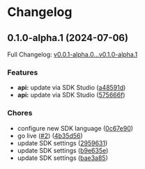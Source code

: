 # Changelog

## 0.1.0-alpha.1 (2024-07-06)

Full Changelog: [v0.0.1-alpha.0...v0.1.0-alpha.1](https://github.com/velocitybolt/marly-ai-sdk/compare/v0.0.1-alpha.0...v0.1.0-alpha.1)

### Features

* **api:** update via SDK Studio ([a48591d](https://github.com/velocitybolt/marly-ai-sdk/commit/a48591dcc30e782e264ae61235c4cac7002e0473))
* **api:** update via SDK Studio ([575666f](https://github.com/velocitybolt/marly-ai-sdk/commit/575666f33c11552ccc5aa01fd63cfeb2596ac47f))


### Chores

* configure new SDK language ([0c67e90](https://github.com/velocitybolt/marly-ai-sdk/commit/0c67e9031a0325e9d4ce751105bcc52791c1cbe8))
* go live ([#2](https://github.com/velocitybolt/marly-ai-sdk/issues/2)) ([4b35d56](https://github.com/velocitybolt/marly-ai-sdk/commit/4b35d562e94b18f75c060044dddf89b0864a2905))
* update SDK settings ([2959631](https://github.com/velocitybolt/marly-ai-sdk/commit/2959631bef3e97ed144c894f88b19bee75f74b1b))
* update SDK settings ([b9e635e](https://github.com/velocitybolt/marly-ai-sdk/commit/b9e635e67a25f15c6998b4df3f84f0fc5fb038b5))
* update SDK settings ([bae3a85](https://github.com/velocitybolt/marly-ai-sdk/commit/bae3a85497772c2d5fb262bda28116668cd7f106))
